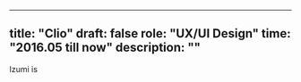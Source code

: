 
---
title: "Clio"
draft: false
role: "UX/UI Design"
time: "2016.05 till now"
description: ""
---

Izumi is 
